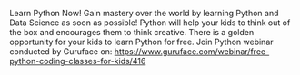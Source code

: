 Learn Python Now! 
Gain mastery over the world by learning Python and Data Science as soon as possible!
Python will help your kids to think out of the box and encourages them to think creative. There is a golden opportunity for your kids to learn Python for free.
Join Python webinar conducted by Guruface on: https://www.guruface.com/webinar/free-python-coding-classes-for-kids/416 
